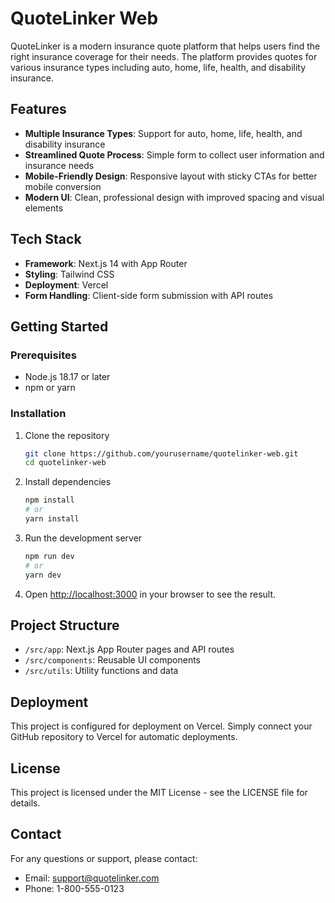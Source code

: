 # QuoteLinker Web

QuoteLinker is a modern insurance quote platform that helps users find the right insurance coverage for their needs. The platform provides quotes for various insurance types including auto, home, life, health, and disability insurance.

## Features

- **Multiple Insurance Types**: Support for auto, home, life, health, and disability insurance
- **Streamlined Quote Process**: Simple form to collect user information and insurance needs
- **Mobile-Friendly Design**: Responsive layout with sticky CTAs for better mobile conversion
- **Modern UI**: Clean, professional design with improved spacing and visual elements

## Tech Stack

- **Framework**: Next.js 14 with App Router
- **Styling**: Tailwind CSS
- **Deployment**: Vercel
- **Form Handling**: Client-side form submission with API routes

## Getting Started

### Prerequisites

- Node.js 18.17 or later
- npm or yarn

### Installation

1. Clone the repository
   ```bash
   git clone https://github.com/yourusername/quotelinker-web.git
   cd quotelinker-web
   ```

2. Install dependencies
   ```bash
   npm install
   # or
   yarn install
   ```

3. Run the development server
   ```bash
   npm run dev
   # or
   yarn dev
   ```

4. Open [http://localhost:3000](http://localhost:3000) in your browser to see the result.

## Project Structure

- `/src/app`: Next.js App Router pages and API routes
- `/src/components`: Reusable UI components
- `/src/utils`: Utility functions and data

## Deployment

This project is configured for deployment on Vercel. Simply connect your GitHub repository to Vercel for automatic deployments.

## License

This project is licensed under the MIT License - see the LICENSE file for details.

## Contact

For any questions or support, please contact:
- Email: support@quotelinker.com
- Phone: 1-800-555-0123 